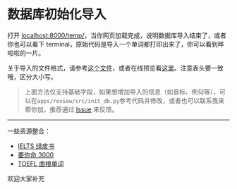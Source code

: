 # 数据库初始化导入

<!-- 目前是应急方案，反正是临时性的，导入一次 OK 了就不管了。

`apps/review/src/init_db.py`是一组示例代码，思路是你先整理好了一组 table，里面应该有英文、中文、List 序号、Unit 序号、Index 序号（也就是 Unit 里面第几个单词）这几列，然后给代码导入就好了。  
当然有些地方需要自己改下定义，详见[代码](../apps/review/src/init_db.py)。 -->

<!-- 然后来到`apps/review/views.py`，找到

```python
from apps.review.src.init_db import (
    import_word, init_db_words, init_db_booklist, init_db_books)

...

def temp(request):
    # import_word(Review, BookList, Words)
    # init_db_word(Review, Words)
    # init_db_booklist(BookList, Review)
    # init_db_books(Books)
    return render(request, "calendar.pug")
``` -->

<!-- 把四行注释恢复了，然后`python manage.py runserver` -->

<!-- 所要导入的单词的数据格式参见`data`文件夹下的`sample.xlsx`。

在`config.py`下，按提示修改下面这部分代码

```python
# ======================================================
#                    新增数据库信息配置
# ======================================================

# 初始化数据库时请使用 True，初始化后一定要改回 False！！！
# 初始化数据库时请使用 True，初始化后一定要改回 False！！！
# 初始化数据库时请使用 True，初始化后一定要改回 False！！！
init_db_mode = False  # 初始化数据库时请使用 True，初始化后一定要改回 False！！！

BOOK = 'CET6_green'  # 单词本的名字（请用英文，不带空格）
BOOK_zh = '新东方六级绿皮书'  # 单词本的中文名
BOOK_abbr = 'G'  # 单词本的缩写（用于日历显示，建议一个英文大写字符）
begin_index = 0  # 单词本 list、unit、index 的序号从 0 开始还是从 1 开始

# 单词数据的文件路径（建议使用绝对路径，若用相对路径请修改请参考下面示例代码）
excel_path = 'data/sample.xlsx'
```

**重点**：在导入单词之前`init_db_mode`调`True`，导入完后务必改为`Flase`！！！  
**重点**：在导入单词之前`init_db_mode`调`True`，导入完后务必改为`Flase`！！！  
**重点**：在导入单词之前`init_db_mode`调`True`，导入完后务必改为`Flase`！！！  
否则你数据库就有重复内容了 -->

打开 <localhost:8000/temp/>，当你网页加载完成，说明数据库导入结束了，或者你也可以看下 terminal，原始代码是导入一个单词都打印出来了，你可以看到哗啦啦的一片。

关于导入的文件格式，请参考[这个文件](https://github.com/Benature/WordReview/raw/ben/data/sample/sample.xlsx)，或者在线预览看[这里](../data/sample/sample.csv)。注意表头要一致哦，区分大小写。

<!-- 结束后再把那几行给注释了，以后用不着了。 -->

<!-- **Warning: 只能跑一次，跑多次数据库内容就重复了！** -->


>上面方法仅支持基础字段，如果想增加导入的信息（如音标、例句等），可以在`apps/review/src/init_db.py`参考代码并修改，或者也可以联系我来帮你加，推荐通过 [Issue](https://github.com/Benature/WordReview/issues) 来反馈。

---

一些资源整合：
- [IELTS 绿皮书](https://blog.csdn.net/M_sdn/article/details/85532520?depth_1-utm_source=distribute.pc_relevant.none-task&utm_source=distribute.pc_relevant.none-task)
- [要你命 3000](https://github.com/skywind3000/ECDICT)
- [TOEFL 曲根单词](https://github.com/yihui-he/TOEFL-10000-0)

欢迎大家补充